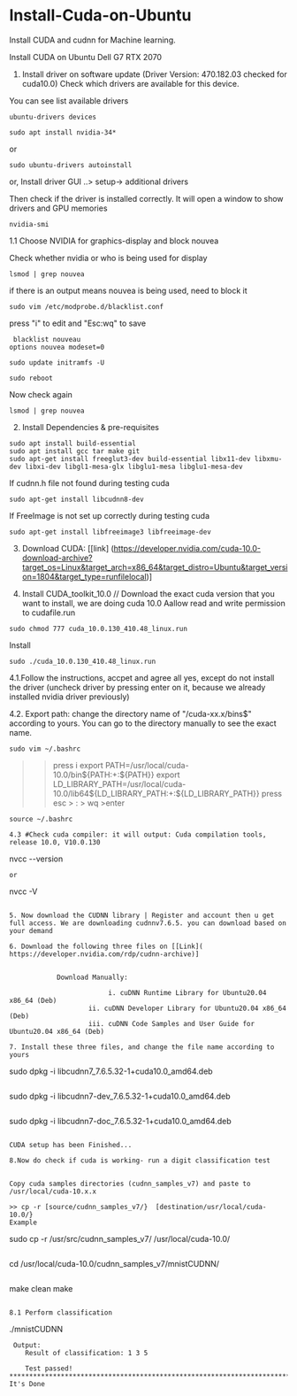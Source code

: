 # Install-Cuda-on-Ubuntu
Install CUDA and cudnn for Machine learning.

Install CUDA on Ubuntu Dell G7 RTX 2070

1. Install driver on software update (Driver Version: 470.182.03 checked for cuda10.0)
 Check which drivers are available for this device.

You can see list available drivers
```
ubuntu-drivers devices
```

```
sudo apt install nvidia-34*
```
 or
```
sudo ubuntu-drivers autoinstall
```
or, Install driver GUI ..> setup-> additional drivers
     
Then check if the driver is installed correctly. It will open a window to show drivers and GPU memories


```
nvidia-smi
```
  
1.1 Choose NVIDIA for graphics-display and block nouvea

Check whether nvidia or who is being used for display
 ```
 lsmod | grep nouvea
```
if there is an output means nouvea is being used, need to block it
 ```
sudo vim /etc/modprobe.d/blacklist.conf
```
press "i" to edit and "Esc:wq" to save
```
 blacklist nouveau
options nouvea modeset=0

```

```
sudo update initramfs -U
```
```
sudo reboot
```

Now check again
```
lsmod | grep nouvea
```

2. Install Dependencies & pre-requisites

```
sudo apt install build-essential
sudo apt install gcc tar make git
sudo apt-get install freeglut3-dev build-essential libx11-dev libxmu-dev libxi-dev libgl1-mesa-glx libglu1-mesa libglu1-mesa-dev
```
If cudnn.h file not found during testing cuda
```
sudo apt-get install libcudnn8-dev  
```
If FreeImage is not set up correctly during testing cuda
```
sudo apt-get install libfreeimage3 libfreeimage-dev    
```

3. Download CUDA: [[link] (https://developer.nvidia.com/cuda-10.0-download-archive?target_os=Linux&target_arch=x86_64&target_distro=Ubuntu&target_version=1804&target_type=runfilelocal)]

4. Install CUDA_toolkit_10.0  // Download the exact cuda version that you want to install, we are doing cuda 10.0
Aallow read and write permission to cudafile.run
```
sudo chmod 777 cuda_10.0.130_410.48_linux.run
```
Install   
```
sudo ./cuda_10.0.130_410.48_linux.run
``` 

 
4.1.Follow the instructions, accpet and agree all yes, except do not install the driver (uncheck driver by pressing enter on it, because we already installed nvidia driver previously)

4.2. Export path: change the directory name of "/cuda-xx.x/bins$" according to yours. You can go to the directory manually to see the exact name.

```
sudo vim ~/.bashrc
```
>>press i
>>export PATH=/usr/local/cuda-10.0/bin${PATH:+:${PATH}}  
>>export LD_LIBRARY_PATH=/usr/local/cuda-10.0/lib64${LD_LIBRARY_PATH:+:${LD_LIBRARY_PATH}}
>>press esc > : > wq >enter
```
source ~/.bashrc

4.3 #Check cuda compiler: it will output: Cuda compilation tools, release 10.0, V10.0.130
```
nvcc --version   
```
or
```
nvcc -V
```

5. Now download the CUDNN library | Register and account then u get full access. We are downloading cudnnv7.6.5. you can download based on your demand

6. Download the following three files on [[Link]( https://developer.nvidia.com/rdp/cudnn-archive)]
                                                 

			Download Manually:

		                 i. cuDNN Runtime Library for Ubuntu20.04 x86_64 (Deb)
	         		ii. cuDNN Developer Library for Ubuntu20.04 x86_64 (Deb)
	         		iii. cuDNN Code Samples and User Guide for Ubuntu20.04 x86_64 (Deb)

7. Install these three files, and change the file name according to yours

```
sudo dpkg -i libcudnn7_7.6.5.32-1+cuda10.0_amd64.deb
```
```
sudo dpkg -i libcudnn7-dev_7.6.5.32-1+cuda10.0_amd64.deb
```
```
sudo dpkg -i libcudnn7-doc_7.6.5.32-1+cuda10.0_amd64.deb
```

CUDA setup has been Finished...

8.Now do check if cuda is working- run a digit classification test


Copy cuda samples directories (cudnn_samples_v7) and paste to /usr/local/cuda-10.x.x  

>> cp -r [source/cudnn_samples_v7/}  [destination/usr/local/cuda-10.0/}
Example
```
sudo cp -r /usr/src/cudnn_samples_v7/ /usr/local/cuda-10.0/
```

```
cd /usr/local/cuda-10.0/cudnn_samples_v7/mnistCUDNN/
```
```
make clean
make
```

8.1 Perform classification

```
./mnistCUDNN    
```				
 Output: 
	Result of classification: 1 3 5

	Test passed!
***************************************************************************
It's Done



